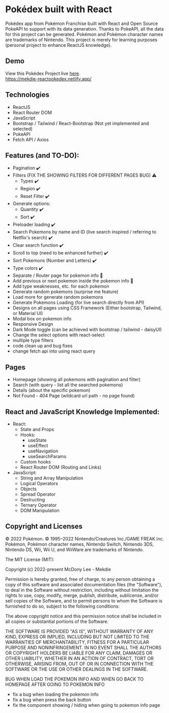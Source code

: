 # Pokédex built with React

Pokédex app from Pokémon Franchise built with React and Open Source PokeAPI to support with its data generation. Thanks to PokeAPI, all the data for this project can be generated. Pokémon and Pokémon character names are trademarks of Nintendo. This project is merely for learning purposes (personal project to enhance ReactJS knowledge).

## Demo

View this Pokédex Project live [here](https://mekdie-reactpokedex.netlify.app/).
<br>
https://mekdie-reactpokedex.netlify.app/

## Technologies

-   ReactJS
-   React Router DOM
-   JavaScript
-   Bootstrap / Tailwind / React-Bootstrap (Not yet implemented and selected)
-   PokeAPI
-   Fetch API / Axios

## Features (and TO-DO):

-   Pagination ✔️
-   Filters (FIX THE SHOWING FILTERS FOR DIFFERENT PAGES BUG) ⚠️
    -   Types ✔️
    -   Region ✔️
    -   Reset Filter ✔️
-   Generate options:
    -   Quantity ✔️
    -   Sort ✔️
-   Preloader loading ✔️
-   Search Pokemons by name and ID (live search inspired / referring to Netflix's search) ✔️
-   Clear search function ✔️
-   Scroll to top (need to be enhanced further) ✔️
-   Sort Pokemons (Number and Letters) ✔️
-   Type colors ✔️
-   Separate / Router page for pokemon info 🔄
-   Add previous or next pokemon inside the pokemon info 🔄
-   Add type weaknesses, etc. for each pokemon
-   Generate random pokemons (surprise me feature)
-   Load more for generate random pokemons
-   Generate Pokemons Loading (for live search directly from API)
-   Designs on all pages using CSS Framework (Either bootstrap, Tailwind, or Material UI)
-   Modal box on pokemon info
-   Responsive Design
-   Dark Mode toggle (can be achieved with bootstrap / tailwind - daisyUI)
-   Change the select options with react-select
-   multiple type filters
-   code clean up and bug fixes
-   change fetch api into using react query

## Pages

-   Homepage (showing all pokemons with pagination and filter)
-   Search (with query - list all the searched pokemons)
-   Details (about the specific pokemon)
-   Not Found - 404 Page (wildcard url path - no page found)

## React and JavaScript Knowledge Implemented:

-   React:
    -   State and Props
    -   Hooks:
        -   useState
        -   useEffect
        -   useNavigation
        -   useSearchParams
    -   Custom hooks
    -   React Router DOM (Routing and Links)
-   JavaScript:
    -   String and Array Manipulation
    -   Logical Operators
    -   Objects
    -   Spread Operator
    -   Destructing
    -   Ternary Operator
    -   DOM Manipulation

## Copyright and Licenses

© 2022 Pokémon. © 1995–2022 Nintendo/Creatures Inc./GAME FREAK inc. Pokémon, Pokémon character names, Nintendo Switch, Nintendo 3DS, Nintendo DS, Wii, Wii U, and WiiWare are trademarks of Nintendo.

The MIT License (MIT):

Copyright (c) 2022-present McDony Lee - Mekdie

Permission is hereby granted, free of charge, to any person obtaining a copy
of this software and associated documentation files (the "Software"), to deal
in the Software without restriction, including without limitation the rights
to use, copy, modify, merge, publish, distribute, sublicense, and/or sell
copies of the Software, and to permit persons to whom the Software is
furnished to do so, subject to the following conditions:

The above copyright notice and this permission notice shall be included in all
copies or substantial portions of the Software.

THE SOFTWARE IS PROVIDED "AS IS", WITHOUT WARRANTY OF ANY KIND, EXPRESS OR
IMPLIED, INCLUDING BUT NOT LIMITED TO THE WARRANTIES OF MERCHANTABILITY,
FITNESS FOR A PARTICULAR PURPOSE AND NONINFRINGEMENT. IN NO EVENT SHALL THE
AUTHORS OR COPYRIGHT HOLDERS BE LIABLE FOR ANY CLAIM, DAMAGES OR OTHER
LIABILITY, WHETHER IN AN ACTION OF CONTRACT, TORT OR OTHERWISE, ARISING FROM,
OUT OF OR IN CONNECTION WITH THE SOFTWARE OR THE USE OR OTHER DEALINGS IN THE
SOFTWARE.

BUG WHEN LOAD THE POKEMON INFO AND WHEN GO BACK TO HOMEPAGE AFTER GOING TO POKEMON INFO

-   fix a bug when loading the pokemon info
-   fix a bug when press the back button
-   fix the component showing / hiding when going to pokemon info page
